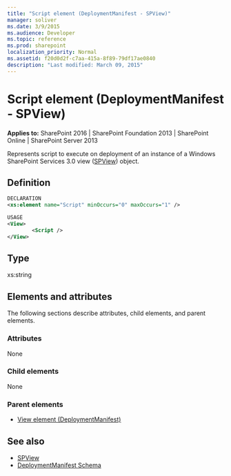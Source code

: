 ```yaml
---
title: "Script element (DeploymentManifest - SPView)"
manager: soliver
ms.date: 3/9/2015
ms.audience: Developer
ms.topic: reference
ms.prod: sharepoint
localization_priority: Normal
ms.assetid: f20d0d2f-c7aa-415a-8f89-79df17ae0840
description: "Last modified: March 09, 2015"
---
```


# Script element (DeploymentManifest - SPView)

**Applies to:** SharePoint 2016 | SharePoint Foundation 2013 | SharePoint Online | SharePoint Server 2013 
  
Represents script to execute on deployment of an instance of a Windows SharePoint Services 3.0 view ([SPView](https://msdn.microsoft.com/library/Microsoft.SharePoint.SPView.aspx)) object. 

## Definition

```XML
DECLARATION
<xs:element name="Script" minOccurs="0" maxOccurs="1" />

USAGE
<View>
        <Script />
</View>

```

## Type

xs:string 
  
## Elements and attributes

The following sections describe attributes, child elements, and parent elements.

### Attributes

None
   
### Child elements

None
   
### Parent elements

- [View element (DeploymentManifest)](view-element-deploymentmanifest.md)
   
## See also

- [SPView](https://msdn.microsoft.com/library/Microsoft.SharePoint.SPView.aspx)
- [DeploymentManifest Schema](deploymentmanifest-schema.md)

